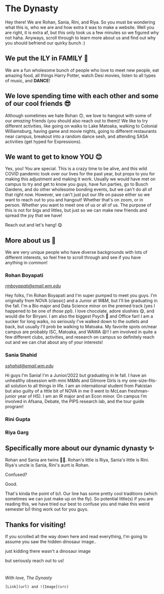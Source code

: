 # The Dynasty

Hey there! We are Rohan, Sania, Rini, and Riya. So you must be wondering what this is, who we are and how extra it was to make a website. Well you are right, it is extra af, but this only took us a few minutes so we figured why not haha. Anyways, scroll through to learn more about us and find out why you should befriend our quirky bunch :)



## We put the ILY in FAMILY 💖

We are a fun wholesome bunch of people who love to meet new people, eat amazing food, all things Harry Potter, watch Desi movies, listen to all types of music, and **DANCE**! 


## We love spending time with each other and some of our cool friends 😎

Although sometimes we hate Rohan 🙃, we love to hangout with some of our *amazing* friends (you should also reach out to them)! We like to try different activities, like going on walks to Lake Matoaka, walking to Colonial Williamsburg, having game and movie nights, going to different restaurants near campus, breakout into a random dance sesh, and attending SASA activities (get hyped for Expressions).


## We want to get to know YOU 😊

Yes, you! You are special. This is a crazy time to be alive, and this wild COVID pandemic took over our lives for the past year, but props to you for making this adjustment and making it work. Usually we would have met on campus to try and get to know you guys, have fun parties, go to Busch Gardens, and do other wholesome bonding events, but we can't do all of that right now. However, we can't just put our life on pause either so we want to reach out to you and hangout! Whether that's on zoom, or in person. Whether you want to meet one of us or all of us. The purpose of this is not for bigs and littles, but just so we can make new friends and spread the joy that we have! 

Reach out and let's hang! 😋

## More about us 🤩

We are very unique people who have diverse backgrounds with lots of different interests, so feel free to scroll through and see if you have anything in common!

### Rohan Boyapati

*rmboyapati@email.wm.edu*

Hey folks, I'm Rohan Boyapati and I'm super pumped to meet you guys. I'm originally from NOVA (classic) and a Junior at W&M, but I'll be graduating in the fall. I'm a Bio major and Data Science minor on the premed track (yes I happened to be one of *those* ppl). I love chocolate, adore slushies 😋, and would die for Biryani. I am also the biggest Psych  🍍 and Office fan! I am a sucker for long walks, no seriously I've walked down to the outlets and back, but usually I'll prob be walking to Matoaka. My favorite spots on/near campus are probably ISC, Matoaka, and WAWA 😩!! I am involved in quite a few different clubs, activities, and research on campus so definitely reach out and we can chat about any of your interests!

### Sania Shahid

*sshahid@email.wm.edu*

Hi guys I'm Sania! I'm a Junior/2022 but graduating in le fall. I have an unhealthy obsession with mini M&Ms and Gilmore Girls is my one-size-fits-all solution to all things in life. I am an international student from Pakistan but also guilty of a little bit of NOVA in me (I went to McLean freshman-junior year of HS). I am an IR major and an Econ minor. On campus I’m involved in Afsana, Debate, the PIPS research lab, and the tour guide program! 

### Rini Gupta

### Riya Garg

## Specifically more about our dynamic dynasty ✨

Rohan and Sania are twins 👯‍♂️. Rohan's little is Riya, Sania's little is Rini. Riya's uncle is Sania, Rini's aunt is Rohan. 

Confused? 

Good. 

That's kinda the point of b/l. Our line has some pretty cool traditions (which sometimes we can just make up on the fly). So potential little(s) if you are reading this, we have tried our best to confuse you and make this weird semester b/l thing work out for you guys.


## Thanks for visiting!

If you scrolled all the way down here and read everything, I'm going to assume you saw the hidden dinosaur image..


just kidding there wasn't a dinosaur image

but seriously reach out to us!

#

*With love,
 The Dynasty*

```[Link](url) and ![Image](src)```

